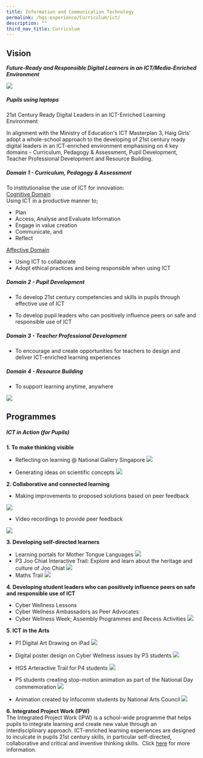 ```yaml
---
title: Information and Communication Technology
permalink: /hgs-experience/Curriculum/ict/
description: ""
third_nav_title: Curriculum
---
```

## Vision
***Future-Ready and Responsible Digital Learners in an ICT/Media-Enriched Environment***

![](/images/ict1.png)

##### Pupils using laptops
21st Century Ready Digital Leaders in an ICT-Enriched Learning Environment

In alignment with the Ministry of Education's ICT Masterplan 3, Haig Girls’ adopt a whole-school approach to the developing of 21st century ready digital leaders in an ICT-enriched environment emphasising on 4 key domains - Curriculum, Pedagogy & Assessment, Pupil Development, Teacher Professional Development and Resource Building.

##### Domain 1 - Curriculum, Pedagogy & Assessment  
To institutionalise the use of ICT for innovation:   
<u>Cognitive Domain</u>        
Using ICT in a productive manner to;
* Plan
* Access, Analyse and Evaluate Information
* Engage in value creation 
* Communicate, and
* Reflect

<u>Affective Domain</u>
* Using ICT to collaborate
* Adopt ethical practices and being responsible when using ICT

##### Domain 2 - Pupil Development

*   To develop 21st century competencies and skills in pupils through effective use of ICT  
    
*   To develop pupil leaders who can positively influence peers on safe and responsible use of ICT

##### Domain 3 - Teacher Professional Development

*   To encourage and create opportunities for teachers to design and deliver ICT-enriched learning experiences

##### Domain 4 - Resource Building

*   To support learning anytime, anywhere

![](/images/ict2.png)

## Programmes

##### ICT in Action (for Pupils)

**1\. To make thinking visible**  

*   Reflecting on learning @ National Gallery Singapore
![](/images/ict3.png)

* Generating ideas on scientific concepts
![](/images/ict4.png)


**2\. Collaborative and connected learning**  

*   Making improvements to proposed solutions based on peer feedback

![](/images/ict5.png)

* Video recordings to provide peer feedback

![](/images/ict6.png)

**3\. Developing self-directed learners**

*   Learning portals for Mother Tongue Languages
![](/images/ict7.png)
* P3 Joo Chiat Interactive Trail: Explore and learn about the heritage and culture of Joo Chiat
![](/images/ict8.png)
*   Maths Trail
![](/images/ict9.png)

**4\. Developing student leaders who can positively influence peers on safe and responsible use of ICT**  
*   Cyber Wellness Lessons
*   Cyber Wellness Ambassadors as Peer Advocates
*   Cyber Wellness Week; Assembly Programmes and Recess Activities
![](/images/ict10.png)

**5\. ICT in the Arts**  

*   P1 Digital Art Drawing on iPad
![](/images/ict11.png)


*   Digital poster design on Cyber Wellness issues by P3 students
![](/images/ict12.png)


*   HGS Arteractive Trail for P4 students
![](/images/ict13.png)


*   P5 students creating stop-motion animation as part of the National Day commemoration
![](/images/ict14.png)


*   Animation created by Infocomm students by National Arts Council
![](/images/ict15.png)

**6\. Integrated Project Work (IPW)**    
The Integrated Project Work (IPW) is a school-wide programme that helps pupils to integrate learning and create new value through an interdisciplinary approach. ICT-enriched learning experiences are designed to inculcate in pupils 21st century skills, in particular self-directed, collaborative and critical and inventive thinking skills.  Click [here](/hgs-experienc/alp/) for more information.